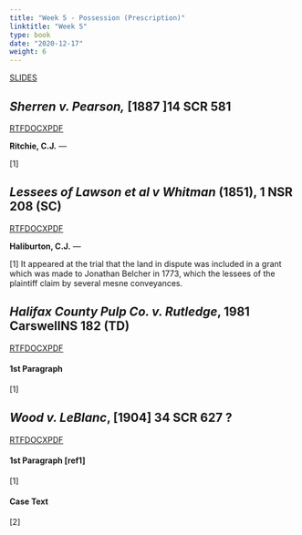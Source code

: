 ```yaml
---
title: "Week 5 - Possession (Prescription)"
linktitle: "Week 5"
type: book
date: "2020-12-17"
weight: 6
---
```


<a class="btn btn-outline-primary my-1 mr-1 btn-sm" href="/slides/week5" target="_blank" rel="noopener">SLIDES</a>

## *Sherren v. Pearson,* [1887 ]14 SCR 581 ##
<a class="btn btn-outline-primary my-1 mr-1 btn-sm" href="/cases/.rtf" rel="noopener">RTF</a><a class="btn btn-outline-primary my-1 mr-1 btn-sm" href="/cases/.docx" rel="noopener">DOCX</a><a class="btn btn-outline-primary my-1 mr-1 btn-sm" href="/cases/.pdf" target="_blank" rel="noopener">PDF</a>

**Ritchie, C.J.** —

[1] 

## *Lessees of Lawson et al v Whitman* (1851), 1 NSR 208 (SC)  ##
<a class="btn btn-outline-primary my-1 mr-1 btn-sm" href="/cases/.rtf" rel="noopener">RTF</a><a class="btn btn-outline-primary my-1 mr-1 btn-sm" href="/cases/.docx" rel="noopener">DOCX</a><a class="btn btn-outline-primary my-1 mr-1 btn-sm" href="/cases/.pdf" target="_blank" rel="noopener">PDF</a>

**Haliburton, C.J.** —

[1] It appeared at the trial that the land in dispute was included in a grant which was made to Jonathan Belcher in 1773, which the lessees of the plaintiff claim by several mesne conveyances.

## *Halifax County Pulp Co. v. Rutledge*, 1981 CarswellNS 182 (TD) ##
<a class="btn btn-outline-primary my-1 mr-1 btn-sm" href="/cases/.rtf" rel="noopener">RTF</a><a class="btn btn-outline-primary my-1 mr-1 btn-sm" href="/cases/.docx" rel="noopener">DOCX</a><a class="btn btn-outline-primary my-1 mr-1 btn-sm" href="/cases/.pdf" target="_blank" rel="noopener">PDF</a>

#### 1st Paragraph ####

[1] 

## *Wood v. LeBlanc*, [1904] 34 SCR 627 ? ##
<a class="btn btn-outline-primary my-1 mr-1 btn-sm" href="/cases/.rtf" rel="noopener">RTF</a><a class="btn btn-outline-primary my-1 mr-1 btn-sm" href="/cases/.docx" rel="noopener">DOCX</a><a class="btn btn-outline-primary my-1 mr-1 btn-sm" href="/cases/.pdf" target="_blank" rel="noopener">PDF</a>

#### 1st Paragraph [ref1] ####

[1] 

#### Case Text ####

[2] 